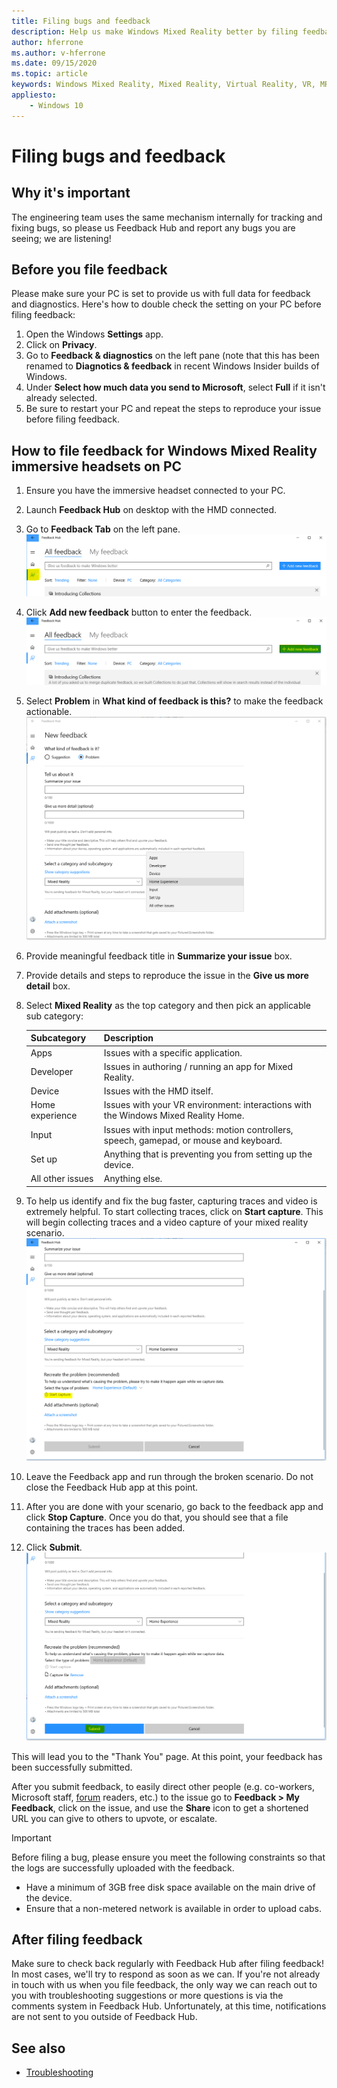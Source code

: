 ```yaml
---
title: Filing bugs and feedback
description: Help us make Windows Mixed Reality better by filing feedback using the correct categories in the Feedback Hub app.
author: hferrone
ms.author: v-hferrone
ms.date: 09/15/2020
ms.topic: article
keywords: Windows Mixed Reality, Mixed Reality, Virtual Reality, VR, MR, Feedback, Feedback Hub, bugs
appliesto:
    - Windows 10
---
```




# Filing bugs and feedback

## Why it's important

The engineering team uses the same mechanism internally for tracking and fixing bugs, so please us Feedback Hub and report any bugs you are seeing; we are listening!

## Before you file feedback

Please make sure your PC is set to provide us with full data for feedback and diagnostics. Here's how to double check the setting on your PC before filing feedback:
1. Open the Windows **Settings** app.
2. Click on **Privacy**.
3. Go to **Feedback & diagnostics** on the left pane (note that this has been renamed to **Diagnotics & feedback** in recent Windows Insider builds of Windows.
4. Under **Select how much data you send to Microsoft**, select **Full** if it isn't already selected.
5. Be sure to restart your PC and repeat the steps to reproduce your issue before filing feedback.

## How to file feedback for Windows Mixed Reality immersive headsets on PC
1. Ensure you have the immersive headset connected to your PC.
2. Launch **Feedback Hub** on desktop with the HMD connected.
3. Go to **Feedback Tab** on the left pane. ![Feedback Tab](images/feedback1.png) 
4. Click **Add new feedback** button to enter the feedback. ![Add new feedback](images/feedback2.png)
5. Select **Problem** in **What kind of feedback is this?** to make the feedback actionable. ![Details and repro steps](images/feedback3.png)
6. Provide meaningful feedback title in **Summarize your issue** box.
7. Provide details and steps to reproduce the issue in the **Give us more detail** box.
8. Select **Mixed Reality** as the top category and then pick an applicable sub category:

   | Subcategory      | Description                                                                           |
   |------------------|---------------------------------------------------------------------------------------|
   | Apps             | Issues with a specific application.                                                   |
   | Developer        | Issues in authoring / running an app for Mixed Reality.                               |
   | Device           | Issues with the HMD itself.                                                           |
   | Home experience  | Issues with your VR environment: interactions with the Windows Mixed Reality Home.    |
   | Input            | Issues with input methods: motion controllers, speech, gamepad, or mouse and keyboard.|
   | Set up           | Anything that is preventing you from setting up the device.                           |
   | All other issues | Anything else.                                                                        |


9. To help us identify and fix the bug faster, capturing traces and video is extremely helpful. To start collecting traces, click on **Start capture**. This will begin collecting traces and a video capture of your mixed reality scenario.![Start Capture](images/feedback4.png)
10. Leave the Feedback app and run through the broken scenario. Do not close the Feedback Hub app at this point.
11. After you are done with your scenario, go back to the feedback app and click **Stop Capture**. Once you do that, you should see that a file containing the traces has been added.
12. Click **Submit**.![Submit](images/feedback5.png)

This will lead you to the "Thank You" page. At this point, your feedback has been successfully submitted. 

After you submit feedback, to easily direct other people (e.g. co-workers, Microsoft staff, [forum](https://forums.hololens.com/) readers, etc.) to the issue go to **Feedback > My Feedback**, click on the issue, and use the **Share** icon to get a shortened URL you can give to others to upvote, or escalate.

> [!IMPORTANT]
> Before filing a bug, please ensure you meet the following constraints so that the logs are successfully uploaded with the feedback.
>    * Have a minimum of 3GB free disk space available on the main drive of the device.
>    * Ensure that a non-metered network is available in order to upload cabs.


## After filing feedback

Make sure to check back regularly with Feedback Hub after filing feedback! In most cases, we'll try to respond as soon as we can. If you're not already in touch with us when you file feedback, the only way we can reach out to you with troubleshooting suggestions or more questions is via the comments system in Feedback Hub. Unfortunately, at this time, notifications are not sent to you outside of Feedback Hub.


## See also
* [Troubleshooting](troubleshooting-windows-mixed-reality.md)

